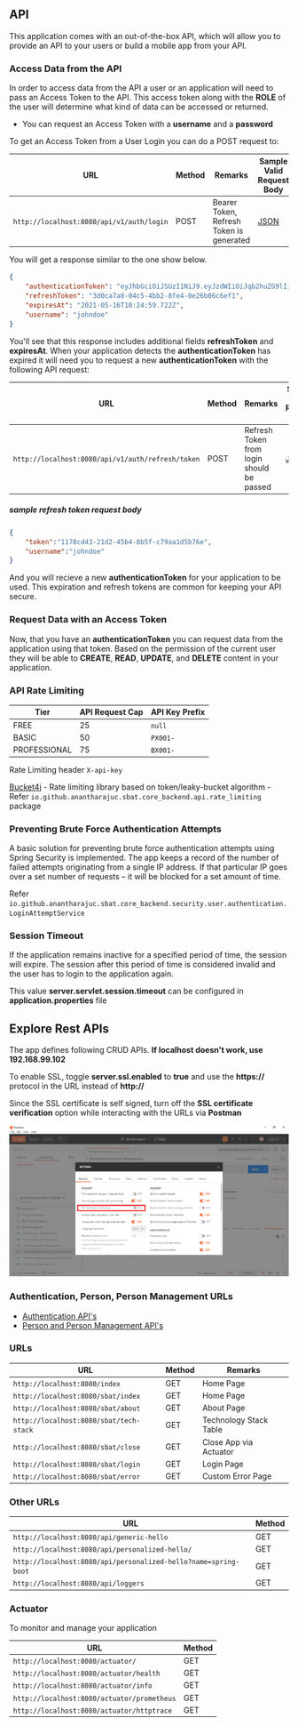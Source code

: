 ## API

This application comes with an out-of-the-box API, which will allow you to provide an API to your users or build a mobile app from your API.

### Access Data from the API

In order to access data from the API a user or an application will need to pass an Access Token to the API. This access token along with the **ROLE** of the user will determine what kind of data can be accessed or returned.

- You can request an Access Token with a **username** and a **password**

To get an Access Token from a User Login you can do a POST request to:

|                                          URL                        | Method |                    Remarks                    | Sample Valid Request Body |
|---------------------------------------------------------------------|--------|-----------------------------------------------|---------------------------|
|`http://localhost:8080/api/v1/auth/login`                            | POST   |Bearer Token, Refresh Token is generated       | [JSON](#login)            |

You will get a response similar to the one show below.

~~~json
{
    "authenticationToken": "eyJhbGciOiJSUzI1NiJ9.eyJzdWIiOiJqb2huZG9lIiwiZXhwIjoxNjIxMTYwOTk4fQ.TGDRUuBP25SE4bJU2jTpbNku2ZTqDF-cP0JEI0QdMEslvfH7e9J3cxy4aGe86hqTMCcgED7CwyGHDPqsSVQfCDIJPnhkTdrguZc-4m01blg3-SedCDIDg2Xq6oIsYIIDyY92ITiLKxTclzyj289DokwOfxwSQyrNxIkdCJZ8VoKZUeDjmalXM8uDpS7Cf7-dCgCYi7lFpZH0vma6qq62KNfuRV1zhWh9OT4jRoeaNMvbxn2kRA912yDQ0Y1M4EZFqAtS4m_6hiNw9MJ6KbfgpZ5y2oNlabtCOSlSeHtKyFhnFe0S5CX3Vl03hiALGOpxQPP2ayyy9samCG4qC8l11w",
    "refreshToken": "3d0ca7a8-04c5-4bb2-8fe4-0e26b06c6ef1",
    "expiresAt": "2021-05-16T10:24:59.722Z",
    "username": "johndoe"
}
~~~

You'll see that this response includes additional fields **refreshToken** and **expiresAt**. When your application detects the **authenticationToken** has expired it will need you to request a new **authenticationToken** with the following API request:

|                                          URL                        | Method |                    Remarks                    | Sample Valid Request Body |
|---------------------------------------------------------------------|--------|-----------------------------------------------|---------------------------|
|`http://localhost:8080/api/v1/auth/refresh/token`                    | POST   |Refresh Token from login should be passed      | [JSON](#refresh-token)    |


##### sample refresh token request body

```json
{
    "token":"1178cd43-21d2-45b4-8b5f-c79aa1d5b76e",
    "username":"johndoe"
}
```

And you will recieve a new **authenticationToken** for your application to be used. This expiration and refresh tokens are common for keeping your API secure.

### Request Data with an Access Token

Now, that you have an **authenticationToken** you can request data from the application using that token. Based on the permission of the current user they will be able to **CREATE**, **READ**, **UPDATE**, and **DELETE** content in your application.


### API Rate Limiting

|     Tier   | API Request Cap |  API Key Prefix  |
|------------|-----------------|------------------|
|FREE        |     25          |     `null`       |
|BASIC       |     50          |     `PX001-`     |
|PROFESSIONAL|     75          |     `BX001-`     |

Rate Limiting header `X-api-key`

[Bucket4j](https://github.com/vladimir-bukhtoyarov/bucket4j) - Rate limiting library based on token/leaky-bucket algorithm - Refer `io.github.anantharajuc.sbat.core_backend.api.rate_limiting` package

### Preventing Brute Force Authentication Attempts

A basic solution for preventing brute force authentication attempts using Spring Security is implemented. The app keeps a record of the number of failed attempts originating from a single IP address. If that particular IP goes over a set number of requests – it will be blocked for a set amount of time.

Refer `io.github.anantharajuc.sbat.core_backend.security.user.authentication.LoginAttemptService`

### Session Timeout

If the application remains inactive for a specified period of time, the session will expire. The session after this period of time is considered invalid and the user has to login to the application again.

This value **server.servlet.session.timeout** can be configured in **application.properties** file

## Explore Rest APIs

The app defines following CRUD APIs. **If localhost doesn't work, use 192.168.99.102**

To enable SSL, toggle **server.ssl.enabled** to **true** and use the **https://** protocol in the URL instead of **http://**

Since the SSL certificate is self signed, turn off the **SSL certificate verification** option while interacting with the URLs via **Postman**

<img src="images\tools\postman-ssl-certificate-verification.PNG"/>

### Authentication, Person, Person Management URLs

- [Authentication API's](documents/AUTHENTICATION.MD)  
- [Person and Person Management API's](documents/USER_ROLES.MD)  

### URLs

|                   URL                  | Method |          Remarks       |
|----------------------------------------|--------|------------------------|
|`http://localhost:8080/index`           | GET    | Home Page              |
|`http://localhost:8080/sbat/index`      | GET    | Home Page              |
|`http://localhost:8080/sbat/about`      | GET    | About Page             |
|`http://localhost:8080/sbat/tech-stack` | GET    | Technology Stack Table |
|`http://localhost:8080/sbat/close`      | GET    | Close App via Actuator |
|`http://localhost:8080/sbat/login`      | GET    | Login Page             |
|`http://localhost:8080/sbat/error`      | GET    | Custom Error Page      |

### Other URLs

|                           URL                                  | Method |
|----------------------------------------------------------------|--------|
|`http://localhost:8080/api/generic-hello`                       |   GET  | 
|`http://localhost:8080/api/personalized-hello/`                 |   GET  | 
|`http://localhost:8080/api/personalized-hello?name=spring-boot` |   GET  | 
|`http://localhost:8080/api/loggers`                             |   GET  | 

### Actuator

To monitor and manage your application

|              URL                          |Method|
|-------------------------------------------|------|
|`http://localhost:8080/actuator/`          |  GET |
|`http://localhost:8080/actuator/health`    |  GET |
|`http://localhost:8080/actuator/info`      |  GET |
|`http://localhost:8080/actuator/prometheus`|  GET |
|`http://localhost:8080/actuator/httptrace` |  GET |

